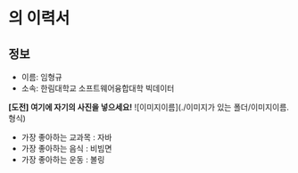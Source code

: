 # 의 이력서

## 정보
- 이름: 임형규
- 소속: 한림대학교 소프트웨어융합대학 빅데이터


**[도전] 여기에 자기의 사진을 넣으세요!**   ![이미지이름](./이미지가 있는 폴더/이미지이름.형식)


- 가장 좋아하는 교과목 : 자바
- 가장 좋아하는 음식 : 비빔면
- 가장 좋아하는 운동 : 볼링

